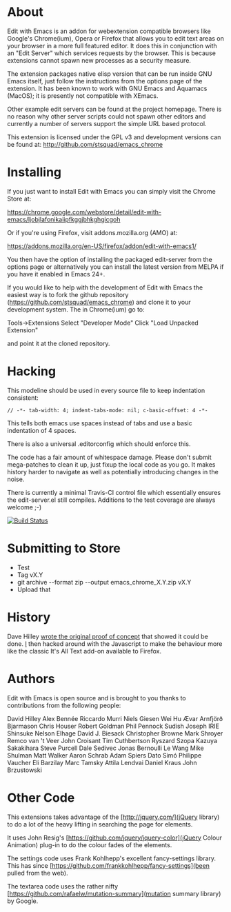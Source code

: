 About
=====

Edit with Emacs is an addon for webextension compatible browsers like
Google's Chrome(ium), Opera or Firefox that allows you to edit text
areas on your browser in a more full featured editor. It does this in
conjunction with an "Edit Server" which services requests by the
browser. This is because extensions cannot spawn new processes as a
security measure.

The extension packages native elisp version that can be run inside
GNU Emacs itself, just follow the instructions from the options page
of the extension. It has been known to work with GNU Emacs and
Aquamacs (MacOS); it is presently not compatible with XEmacs.

Other example edit servers can be found at the project homepage. There
is no reason why other server scripts could not spawn other editors
and currently a number of servers support the simple URL based
protocol.

This extension is licensed under the GPL v3 and development versions
can be found at: http://github.com/stsquad/emacs_chrome

Installing
==========

If you just want to install Edit with Emacs you can simply visit the
Chrome Store at:

https://chrome.google.com/webstore/detail/edit-with-emacs/ljobjlafonikaiipfkggjbhkghgicgoh

Or if you're using Firefox, visit addons.mozilla.org (AMO) at:

https://addons.mozilla.org/en-US/firefox/addon/edit-with-emacs1/

You then have the option of installing the packaged edit-server from the
options page or alternatively you can install the latest version from
MELPA if you have it enabled in Emacs 24+.

If you would like to help with the development of Edit with Emacs the
easiest way is to fork the github repository (https://github.com/stsquad/emacs_chrome)
and clone it to your development system. The in Chrome(ium) go to:

Tools->Extensions
Select "Developer Mode"
Click "Load Unpacked Extension"

and point it at the cloned repository.

Hacking
=======

This modeline should be used in every source file to keep indentation
consistent:

    // -*- tab-width: 4; indent-tabs-mode: nil; c-basic-offset: 4 -*-

This tells both emacs use spaces instead of tabs and use a basic indentation
of 4 spaces.

There is also a universal .editorconfig which should enforce this.

The code has a fair amount of whitespace damage. Please don't submit
mega-patches to clean it up, just fixup the local code as you go. It
makes history harder to navigate as well as potentially introducing
changes in the noise.

There is currently a minimal Travis-CI control file which essentially
ensures the edit-server.el still compiles. Additions to the test
coverage are always welcome ;-)

[![Build Status](https://travis-ci.org/stsquad/emacs_chrome.png?branch=master)](https://travis-ci.org/stsquad/emacs_chrome)

Submitting to Store
===================

* Test
* Tag vX.Y
* git archive --format zip --output emacs_chrome_X.Y.zip vX.Y
* Upload that

History
=======

Dave Hilley [wrote the original proof of concept](https://web.archive.org/web/20130719135014/http://www.thegibson.org/blog/archives/689)
that showed it could be done. [I](http://www.bennee.com/~alex) then hacked around with the Javascript
to make the behaviour more like the classic It's All Text add-on available to Firefox.

Authors
=======

Edit with Emacs is open source and is brought to you thanks to
contributions from the following people:

David Hilley
Alex Bennée
Riccardo Murri
Niels Giesen
Wei Hu
Ævar Arnfjörð Bjarmason
Chris Houser
Robert Goldman
Phil Pennock
Sudish Joseph
IRIE Shinsuke
Nelson Elhage
David J. Biesack
Christopher Browne
Mark Shroyer
Remco van 't Veer
John Croisant
Tim Cuthbertson
Ryszard Szopa
Kazuya Sakakihara
Steve Purcell
Dale Sedivec
Jonas Bernoulli
Le Wang
Mike Shulman
Matt Walker
Aaron Schrab
Adam Spiers
Dato Simó
Philippe Vaucher
Eli Barzilay
Marc Tamsky
Attila Lendvai
Daniel Kraus
John Brzustowski

Other Code
==========

This extensions takes advantage of the [http://jquery.com/](jQuery
library) to do a lot of the heavy lifting in searching the page for
elements.

It uses John Resig's [https://github.com/jquery/jquery-color](jQuery
Colour Animation) plug-in to do the colour fades of the elements.

The settings code uses Frank Kohlhepp's excellent fancy-settings
library. This has since
[https://github.com/frankkohlhepp/fancy-settings](been pulled from the
web).

The textarea code uses the rather nifty
[https://github.com/rafaelw/mutation-summary](mutation summary
library) by Google.
